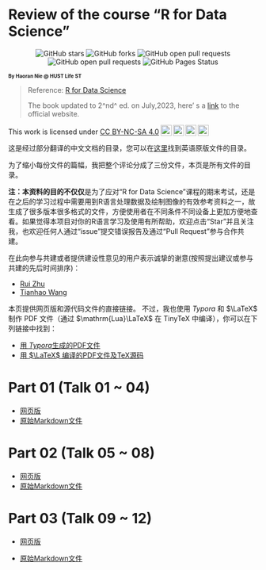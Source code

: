 # Review of the course “R for Data Science”

<center>
  <img src="https://img.shields.io/github/stars/lucas04-nhr/Review-of-R.svg" alt="GitHub stars" href="https://github.com//lucas04-nhr/Review-of-R/stargazers"/>
  <img src="https://img.shields.io/github/forks/lucas04-nhr/Review-of-R.svg" alt="GitHub forks" href="https://github.com/lucas04-nhr/Review-of-R/network/members"/>
  <img src="https://img.shields.io/github/issues-pr-raw/lucas04-nhr/Review-of-R.svg" alt="GitHub open pull requests" href="https://github.com/lucas04-nhr/Review-of-R/pulls"/>
  <img src="https://img.shields.io/github/issues-raw/lucas04-nhr/Review-of-R.svg" alt="GitHub open pull requests" href="https://github.com/lucas04-nhr/Review-of-R/issues"/>
  <img src="https://img.shields.io/github/deployments/lucas04-nhr/Review-of-R/github-pages?label=GitHub%20Pages" alt="GitHub Pages Status" href="https://github.com/lucas04-nhr/Review-of-R/deployments"/>
</center>

<font size = 1>**By Haoran Nie @ HUST Life ST**</font>

> Reference: [R for Data Science](https://r4ds.had.co.nz)
>
> The book updated to 2^nd^ ed. on July,2023, here’ s a [link](https://r4ds.hadley.nz) to the official website.

<p xmlns:cc="http://creativecommons.org/ns#" >This work is licensed under <a href="http://creativecommons.org/licenses/by-nc-sa/4.0/?ref=chooser-v1" target="_blank" rel="license noopener noreferrer" style="display:inline-block;">CC BY-NC-SA 4.0<img style="height:22px!important;margin-left:3px;vertical-align:text-bottom;" src="https://mirrors.creativecommons.org/presskit/icons/cc.svg?ref=chooser-v1"><img style="height:22px!important;margin-left:3px;vertical-align:text-bottom;" src="https://mirrors.creativecommons.org/presskit/icons/by.svg?ref=chooser-v1"><img style="height:22px!important;margin-left:3px;vertical-align:text-bottom;" src="https://mirrors.creativecommons.org/presskit/icons/nc.svg?ref=chooser-v1"><img style="height:22px!important;margin-left:3px;vertical-align:text-bottom;" src="https://mirrors.creativecommons.org/presskit/icons/sa.svg?ref=chooser-v1"></a></p>

这是经过部分翻译的中文文档的目录，您可以在[这里](./index.html)找到英语原版文件的目录。

为了缩小每份文件的篇幅，我把整个评论分成了三份文件，本页是所有文件的目录。

**注：**本资料的目的**不仅仅**是为了应对“R for Data Science”课程的期末考试，还是在之后的学习过程中需要用到R语言处理数据及绘制图像的有效参考资料之一，故生成了很多版本很多格式的文件，方便使用者在不同条件不同设备上更加方便地查看。如果觉得本项目对你的R语言学习及使用有所帮助，欢迎点击“Star”并且关注我，也欢迎任何人通过“issue”提交错误报告及通过“Pull Request”参与合作共建。

在此向参与共建或者提供建设性意见的用户表示诚挚的谢意(按照提出建议或参与共建的先后时间排序)：

- [Rui Zhu](https://github.com/1508324011)
- [Tianhao Wang](https://github.com/lwstkhyl)

本页提供网页版和源代码文件的直接链接。 不过，我也使用 *Typora* 和 $\LaTeX$ 制作 PDF 文件（通过 $\mathrm{Lua}\LaTeX$ 在 $\mathrm{TinyTeX}$ 中编译），你可以在下列链接中找到：

- [用 *Typora*生成的PDF文件](https://github.com/Lucas04-nhr/Review-of-R/tree/main/PDF/CN)
- [用 $\LaTeX$ 编译的PDF文件及$\mathrm{TeX}$源码](https://github.com/Lucas04-nhr/Review-of-R/tree/main/LaTeX/CN)

# Part 01 (Talk 01 ~ 04)

- [网页版](./REVIEW_01_CN.html)
- [原始Markdown文件](https://github.com/Lucas04-nhr/Review-of-R/blob/main/markdown/REVIEW_01_CN.md)

# Part 02 (Talk 05 ~ 08)

- [网页版](./REVIEW_02_CN.html)
- [原始Markdown文件](https://github.com/Lucas04-nhr/Review-of-R/blob/main/markdown/REVIEW_02_CN.md)

# Part 03 (Talk 09 ~ 12)

- [网页版](./REVIEW_03_CN.html)

- [原始Markdown文件](https://github.com/Lucas04-nhr/Review-of-R/blob/main/markdown/REVIEW_03_CN.md)

	 


